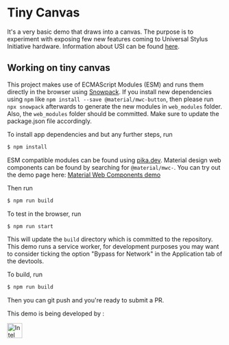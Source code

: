 # Tiny Canvas

It's a very basic demo that draws into a canvas. The purpose is to experiment with exposing few new features coming to Universal Stylus Initiative hardware. Information about USI can be found [here](https://universalstylus.org/).

## Working on tiny canvas

This project makes use of ECMAScript Modules (ESM) and runs them directly in the browser using [Snowpack](snowpack.dev). If you install new dependencies using `npm` like `npm install --save @material/mwc-button`, then please run `npx snowpack` afterwards to generate the new modules in `web_modules` folder. Also, the `web_modules` folder should be committed. Make sure to update the package.json file accordingly.

To install app dependencies and but any further steps, run

```bash
$ npm install
```

ESM compatible modules can be found using [pika.dev](pika.de). Material design web components can be found by searching for `@material/mwc-`. You can try out the demo page here: [Material Web Components demo](https://mwc-demos.glitch.me/)

Then run

```bash
$ npm run build
```

To test in the browser, run

```bash
$ npm run start
```

This will update the `build` directory which is committed to the repository. This demo runs a service worker, for development purposes you may want to consider ticking the option "Bypass for Network" in the Application tab of the devtools.

To build, run

```bash
$ npm run build
```

Then you can git push and you're ready to submit a PR.

This demo is being developed by :

<img src="https://upload.wikimedia.org/wikipedia/commons/thumb/c/c9/Intel-logo.svg/200px-Intel-logo.svg.png" alt="Intel" style="width:35px;"/>
